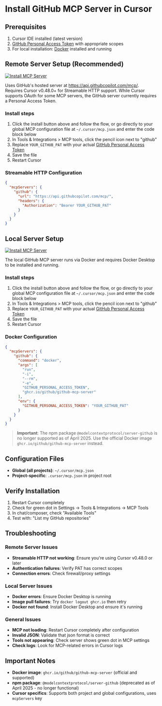 # Install GitHub MCP Server in Cursor

## Prerequisites
1. Cursor IDE installed (latest version)
2. [GitHub Personal Access Token](https://github.com/settings/personal-access-tokens/new) with appropriate scopes
3. For local installation: [Docker](https://www.docker.com/) installed and running

## Remote Server Setup (Recommended)

[![Install MCP Server](https://cursor.com/deeplink/mcp-install-dark.svg)](https://cursor.com/install-mcp?name=github&config=eyJ1cmwiOiJodHRwczovL2FwaS5naXRodWJjb3BpbG90LmNvbS9tY3AvIiwiaGVhZGVycyI6eyJBdXRob3JpemF0aW9uIjoiQmVhcmVyIFlPVVJfR0lUSFVCX1BBVCJ9LCJ0eXBlIjoiaHR0cCJ9)

Uses GitHub's hosted server at https://api.githubcopilot.com/mcp/. Requires Cursor v0.48.0+ for Streamable HTTP support. While Cursor supports OAuth for some MCP servers, the GitHub server currently requires a Personal Access Token.

### Install steps
1. Click the install button above and follow the flow, or go directly to your global MCP configuration file at `~/.cursor/mcp.json` and enter the code block below
2. In Tools & Integrations > MCP tools, click the pencil icon next to "github"
3. Replace `YOUR_GITHUB_PAT` with your actual [GitHub Personal Access Token](https://github.com/settings/tokens)
4. Save the file
5. Restart Cursor

### Streamable HTTP Configuration

```json
{
  "mcpServers": {
    "github": {
      "url": "https://api.githubcopilot.com/mcp/",
      "headers": {
        "Authorization": "Bearer YOUR_GITHUB_PAT"
      }
    }
  }
}
```

## Local Server Setup

[![Install MCP Server](https://cursor.com/deeplink/mcp-install-dark.svg)](https://cursor.com/install-mcp?name=github&config=eyJjb21tYW5kIjoiZG9ja2VyIiwiYXJncyI6WyJydW4iLCItaSIsIi0tcm0iLCItZSIsIkdJVEhVQl9QRVJTT05BTF9BQ0NFU1NfVE9LRU4iLCJnaGNyLmlvL2dpdGh1Yi9naXRodWItbWNwLXNlcnZlciJdLCJlbnYiOnsiR0lUSFVCX1BFUlNPTkFMX0FDQ0VTU19UT0tFTiI6IllPVVJfR0lUSFVCX1BHVCJ9fQ==)

The local GitHub MCP server runs via Docker and requires Docker Desktop to be installed and running.

### Install steps
1. Click the install button above and follow the flow, or go directly to your global MCP configuration file at `~/.cursor/mcp.json` and enter the code block below
2. In Tools & Integrations > MCP tools, click the pencil icon next to "github"
3. Replace `YOUR_GITHUB_PAT` with your actual [GitHub Personal Access Token](https://github.com/settings/tokens)
4. Save the file
5. Restart Cursor

### Docker Configuration

```json
{
  "mcpServers": {
    "github": {
      "command": "docker",
      "args": [
        "run",
        "-i",
        "--rm",
        "-e",
        "GITHUB_PERSONAL_ACCESS_TOKEN",
        "ghcr.io/github/github-mcp-server"
      ],
      "env": {
        "GITHUB_PERSONAL_ACCESS_TOKEN": "YOUR_GITHUB_PAT"
      }
    }
  }
}
```

> **Important**: The npm package `@modelcontextprotocol/server-github` is no longer supported as of April 2025. Use the official Docker image `ghcr.io/github/github-mcp-server` instead.

## Configuration Files

- **Global (all projects)**: `~/.cursor/mcp.json`
- **Project-specific**: `.cursor/mcp.json` in project root

## Verify Installation
1. Restart Cursor completely
2. Check for green dot in Settings → Tools & Integrations → MCP Tools
3. In chat/composer, check "Available Tools"
4. Test with: "List my GitHub repositories"

## Troubleshooting

### Remote Server Issues
- **Streamable HTTP not working**: Ensure you're using Cursor v0.48.0 or later
- **Authentication failures**: Verify PAT has correct scopes
- **Connection errors**: Check firewall/proxy settings

### Local Server Issues
- **Docker errors**: Ensure Docker Desktop is running
- **Image pull failures**: Try `docker logout ghcr.io` then retry
- **Docker not found**: Install Docker Desktop and ensure it's running

### General Issues
- **MCP not loading**: Restart Cursor completely after configuration
- **Invalid JSON**: Validate that json format is correct
- **Tools not appearing**: Check server shows green dot in MCP settings
- **Check logs**: Look for MCP-related errors in Cursor logs

## Important Notes

- **Docker image**: `ghcr.io/github/github-mcp-server` (official and supported)
- **npm package**: `@modelcontextprotocol/server-github` (deprecated as of April 2025 - no longer functional)
- **Cursor specifics**: Supports both project and global configurations, uses `mcpServers` key

